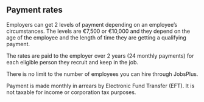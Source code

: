 ##  Payment rates

Employers can get 2 levels of payment depending on an employee’s
circumstances. The levels are €7,500 or €10,000 and they depend on the age of
the employee and the length of time they are getting a qualifying payment.

The rates are paid to the employer over 2 years (24 monthly payments) for each
eligible person they recruit and keep in the job.

There is no limit to the number of employees you can hire through JobsPlus.

Payment is made monthly in arrears by Electronic Fund Transfer (EFT). It is
not taxable for income or corporation tax purposes.
